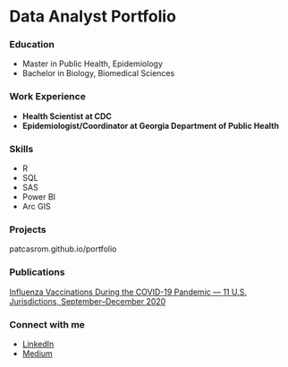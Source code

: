 # Data Analyst Portfolio

### Education
- Master in Public Health, Epidemiology
- Bachelor in Biology, Biomedical Sciences

### Work Experience
- **Health Scientist at CDC**
- **Epidemiologist/Coordinator at Georgia Department of Public Health**
 
### Skills
 - R
 - SQL
 - SAS
 - Power BI
 - Arc GIS
   
### Projects
patcasrom.github.io/portfolio

### Publications
[Influenza Vaccinations During the COVID-19 Pandemic — 11 U.S. Jurisdictions, September–December 2020](https://www.cdc.gov/mmwr/volumes/70/wr/mm7045a3.htm)


### Connect with me
- [LinkedIn](https://www.linkedin.com/in/patcasrom/)
- [Medium](https://medium.com/@patcasrom)
